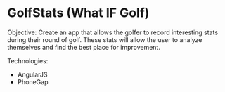 GolfStats (What IF Golf)
==========================

Objective:  Create an app that allows the golfer to record interesting stats during their round of golf.  These stats will allow the user to analyze themselves and find the best place for improvement.

Technologies:

* AngularJS
* PhoneGap
